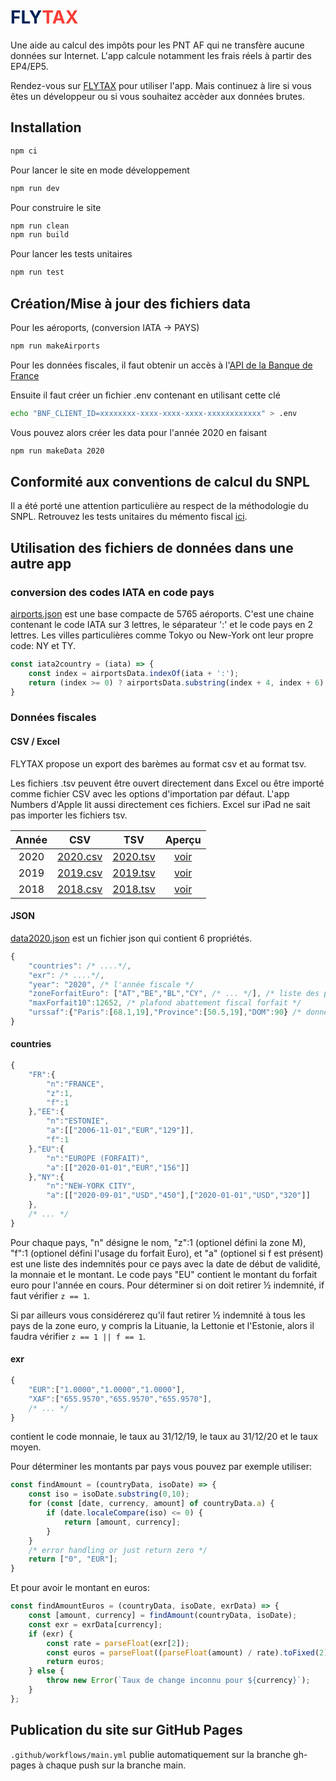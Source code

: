 # <span style="color:#002157">FLY</span><span style="color:#FA3C35">TAX</span>

Une aide au calcul des impôts pour les PNT AF qui ne transfère aucune données sur Internet. L'app calcule notamment les frais réels à partir des EP4/EP5.

Rendez-vous sur [FLYTAX](https://flyingeek.github.io/flytax/) pour utiliser l'app. Mais continuez à lire si vous êtes un développeur ou si vous souhaitez accèder aux données brutes.

## Installation

```bash
npm ci
```

Pour lancer le site en mode développement

```bash
npm run dev
```

Pour construire le site

```bash
npm run clean
npm run build
```

Pour lancer les tests unitaires

```bash
npm run test
```

## Création/Mise à jour des fichiers data

Pour les aéroports, (conversion IATA -> PAYS)

```bash
npm run makeAirports
```

Pour les données fiscales, il faut obtenir un accès à l'[API de la Banque de France](http://developer.webstat.banque-france.fr)

Ensuite il faut créer un fichier .env contenant en utilisant cette clé

```bash
echo "BNF_CLIENT_ID=xxxxxxxx-xxxx-xxxx-xxxx-xxxxxxxxxxxx" > .env
```

Vous pouvez alors créer les data pour l'année 2020 en faisant

```bash
npm run makeData 2020

```

## Conformité aux conventions de calcul du SNPL

Il a été porté une attention particulière au respect de la méthodologie du SNPL. Retrouvez les tests unitaires du mémento fiscal [ici](https://github.com/flyingeek/flytax/blob/main/test/ep5/memento.test.js).

## Utilisation des fichiers de données dans une autre app

### conversion des codes IATA en code pays

[airports.json](https://flyingeek.github.io/flytax/data/airports.json) est une base compacte de 5765 aéroports. C'est une chaine contenant le code IATA sur 3 lettres, le séparateur ':' et le code pays en 2 lettres. Les villes particulières comme Tokyo ou New-York ont leur propre code: NY et TY.

```javascript
const iata2country = (iata) => {
    const index = airportsData.indexOf(iata + ':');
    return (index >= 0) ? airportsData.substring(index + 4, index + 6): null;
}
```

### Données fiscales

#### CSV / Excel

FLYTAX propose un export des barèmes au format csv et au format tsv.

Les fichiers .tsv peuvent être ouvert directement dans Excel ou être importé comme fichier CSV avec les options d'importation par défaut. L'app Numbers d'Apple lit aussi directement ces fichiers. Excel sur iPad ne sait pas importer les fichiers tsv.

| Année | CSV | TSV | Aperçu |
| :---: | :---: | :---: | :---: |
| 2020| [2020.csv](https://flyingeek.github.io/flytax/data/flytax-baremes2020.csv) | [2020.tsv](https://flyingeek.github.io/flytax/data/flytax-baremes2020.tsv) | [voir](https://github.com/flyingeek/flytax/blob/gh-pages/data/flytax-baremes2020.tsv) |
| 2019| [2019.csv](https://flyingeek.github.io/flytax/data/flytax-baremes2019.csv) | [2019.tsv](https://flyingeek.github.io/flytax/data/flytax-baremes2019.tsv) | [voir](https://github.com/flyingeek/flytax/blob/gh-pages/data/flytax-baremes2019.tsv) |
| 2018| [2018.csv](https://flyingeek.github.io/flytax/data/flytax-baremes2018.csv) | [2018.tsv](https://flyingeek.github.io/flytax/data/flytax-baremes2018.tsv) | [voir](https://github.com/flyingeek/flytax/blob/gh-pages/data/flytax-baremes2018.tsv) |

#### JSON

[data2020.json](https://flyingeek.github.io/flytax/data/data2020.json) est un fichier json qui contient 6 propriétés.

```javascript
{
    "countries": /* ....*/,
    "exr": /* ....*/,
    "year": "2020", /* l'année fiscale */
    "zoneForfaitEuro": ["AT","BE","BL","CY", /* ... */], /* liste des pays du forfait zoneEuro */
    "maxForfait10":12652, /* plafond abattement fiscal forfait */
    "urssaf":{"Paris":[68.1,19],"Province":[50.5,19],"DOM":90} /* données URSSAF pour calcul du forfait Euro */
}
```

#### countries

```javascript
{
    "FR":{
        "n":"FRANCE",
        "z":1,
        "f":1
    },"EE":{
        "n":"ESTONIE",
        "a":[["2006-11-01","EUR","129"]],
        "f":1
    },"EU":{
        "n":"EUROPE (FORFAIT)",
        "a":[["2020-01-01","EUR","156"]]
    },"NY":{
        "n":"NEW-YORK CITY",
        "a":[["2020-09-01","USD","450"],["2020-01-01","USD","320"]]
    },
    /* ... */
}
```

Pour chaque pays, "n" désigne le nom, "z":1 (optionel défini la zone M), "f":1 (optionel défini l'usage du forfait Euro), et "a" (optionel si f est présent) est une liste des indemnités pour ce pays avec la date de début de validité, la monnaie et le montant. Le code pays "EU" contient le montant du forfait euro pour l'année en cours. Pour déterminer si on doit retirer ½ indemnité, if faut vérifier `z == 1`.

Si par ailleurs vous considérerez qu'il faut retirer ½ indemnité à tous les pays de la zone euro, y compris la Lituanie, la Lettonie et l'Estonie, alors il faudra vérifier `z == 1 || f == 1`.

#### exr

```javascript
{
    "EUR":["1.0000","1.0000","1.0000"],
    "XAF":["655.9570","655.9570","655.9570"],
    /* ... */
}
```

contient le code monnaie, le taux au 31/12/19, le taux au 31/12/20 et le taux moyen.

Pour déterminer les montants par pays vous pouvez par exemple utiliser:

```javascript
const findAmount = (countryData, isoDate) => {
    const iso = isoDate.substring(0,10);
    for (const [date, currency, amount] of countryData.a) {
        if (date.localeCompare(iso) <= 0) {
            return [amount, currency];
        }
    }
    /* error handling or just return zero */
    return ["0", "EUR"];
}
```

Et pour avoir le montant en euros:

```javascript
const findAmountEuros = (countryData, isoDate, exrData) => {
    const [amount, currency] = findAmount(countryData, isoDate);
    const exr = exrData[currency];
    if (exr) {
        const rate = parseFloat(exr[2]);
        const euros = parseFloat((parseFloat(amount) / rate).toFixed(2));
        return euros;
    } else {
        throw new Error(`Taux de change inconnu pour ${currency}`);
    }
};
```

## Publication du site sur GitHub Pages

`.github/workflows/main.yml` publie automatiquement sur la branche gh-pages à chaque push sur la branche main.
